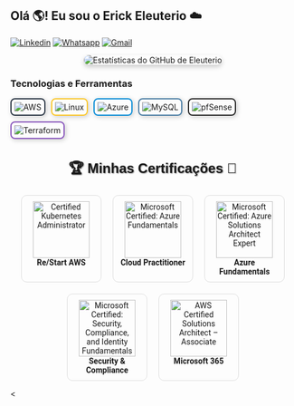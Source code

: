 ## Olá 🌎! Eu sou o Erick Eleuterio ☁️


[![Linkedin](https://img.shields.io/badge/LinkedIn-0077B5?style=for-the-badge&logo=linkedin&logoColor=white)](https://www.linkedin.com/in/erickeleut%C3%A9rio/)
[![Whatsapp](https://img.shields.io/badge/WhatsApp-25D366?style=for-the-badge&logo=whatsapp&logoColor=white)](https://wa.me/5531975842228?text=)
[![Gmail](https://img.shields.io/badge/Gmail-D14836?style=for-the-badge&logo=gmail&logoColor=white)](mailto:erickeleuterio2015@gmail.com)



<div style="display: flex; justify-content: center; align-items: center; margin-bottom: 20px;">
  <img src="https://github-readme-stats.vercel.app/api?username=erick-eleuterio&show_icons=true&theme=dracula&locale=pt-br" alt="Estatísticas do GitHub de Eleuterio" style="border-radius: 10px; box-shadow: 0 4px 8px rgba(0, 0, 0, 0.2);" />
</div>




### Tecnologias e Ferramentas

<div style="display: flex; flex-wrap: wrap; gap: 10px;">
  <div style="border: 2px solid #232F3E; border-radius: 8px; box-shadow: 2px 2px 8px rgba(0, 0, 0, 0.2); padding: 5px;">
    <img align="center" alt="AWS" src="https://img.shields.io/badge/Amazon_AWS-232F3E?style=for-the-badge&logo=amazon-aws&logoColor=white"/>
  </div>
  <div style="border: 2px solid #FCC624; border-radius: 8px; box-shadow: 2px 2px 8px rgba(0, 0, 0, 0.2); padding: 5px;">
    <img align="center" alt="Linux" src="https://img.shields.io/badge/Linux-FCC624?style=for-the-badge&logo=linux&logoColor=black"/>
  </div>
  <div style="border: 2px solid #0089D6; border-radius: 8px; box-shadow: 2px 2px 8px rgba(0, 0, 0, 0.2); padding: 5px;">
    <img align="center" alt="Azure" src="https://img.shields.io/badge/Microsoft_Azure-0089D6?style=for-the-badge&logo=microsoft-azure&logoColor=white"/>
  </div>
  <div style="border: 2px solid #4479A1; border-radius: 8px; box-shadow: 2px 2px 8px rgba(0, 0, 0, 0.2); padding: 5px;">
    <img align="center" alt="MySQL" src="https://img.shields.io/badge/MySQL-4479A1.svg?style=for-the-badge&logo=MySQL&logoColor=white"/>
  </div>
  <div style="border: 2px solid #212121; border-radius: 8px; box-shadow: 2px 2px 8px rgba(0, 0, 0, 0.2); padding: 5px;">
    <img align="center" alt="pfSense" src="https://img.shields.io/badge/pfSense-212121.svg?style=for-the-badge&logo=pfSense&logoColor=white"/>
  </div>
  <div style="border: 2px solid #844FBA; border-radius: 8px; box-shadow: 2px 2px 8px rgba(0, 0, 0, 0.2); padding: 5px;">
    <img align="center" alt="Terraform" src="https://img.shields.io/badge/Terraform-844FBA.svg?style=for-the-badge&logo=Terraform&logoColor=white"/>
  </div>
</div>


<h3 style="font-family: Arial, sans-serif; font-size: 24px; color: #8971235; text-align: center; text-shadow: 1px 1px 2px rgba(0, 0, 0, 0.5);">🏆 Minhas Certificações 🥇</h3>


<link href="https://fonts.googleapis.com/css2?family=Roboto:wght@700&display=swap" rel="stylesheet">

<div style="display: flex; flex-wrap: wrap; justify-content: center; gap: 20px; font-family: 'Roboto', sans-serif;">
  
  <div style="border: 1px solid #ddd; border-radius: 10px; padding: 10px; text-align: center; width: 120px;">
    <img src="https://images.credly.com/size/340x340/images/44e2c252-5d19-4574-9646-005f7225bf53/image.png" width="100" height="100" alt="Certified Kubernetes Administrator"/><br/>
    <span style="font-size: 14px; font-weight: bold;">Re/Start AWS</span>
  </div>

  <div style="border: 1px solid #ddd; border-radius: 10px; padding: 10px; text-align: center; width: 120px;">
    <img src="https://images.credly.com/size/340x340/images/00634f82-b07f-4bbd-a6bb-53de397fc3a6/image.png" width="100" height="100" alt="Microsoft Certified: Azure Fundamentals"/><br/>
    <span style="font-size: 14px; font-weight: bold;">Cloud Practitioner </span>
  </div>

  <div style="border: 1px solid #ddd; border-radius: 10px; padding: 10px; text-align: center; width: 120px;">
    <img src="https://images.credly.com/size/340x340/images/be8fcaeb-c769-4858-b567-ffaaa73ce8cf/image.png" width="100" height="100" alt="Microsoft Certified: Azure Solutions Architect Expert"/><br/>
    <span style="font-size: 14px; font-weight: bold;">Azure Fundamentals</span>
  </div>

  <div style="border: 1px solid #ddd; border-radius: 10px; padding: 10px; text-align: center; width: 120px;">
    <img src="https://images.credly.com/size/340x340/images/fc1352af-87fa-4947-ba54-398a0e63322e/security-compliance-and-identity-fundamentals-600x600.png" width="100" height="100" alt="Microsoft Certified: Security, Compliance, and Identity Fundamentals"/><br/>
    <span style="font-size: 14px; font-weight: bold;">Security & Compliance</span>
  </div>

  <div style="border: 1px solid #ddd; border-radius: 10px; padding: 10px; text-align: center; width: 120px;">
    <img src="https://images.credly.com/size/340x340/images/0c6d9839-f468-4adc-987d-5cfae4a9ee67/image.png" width="100" height="100" alt="AWS Certified Solutions Architect – Associate"/><br/>
    <span style="font-size: 14px; font-weight: bold;">Microsoft 365 </span>
  </div>

</div>

<
